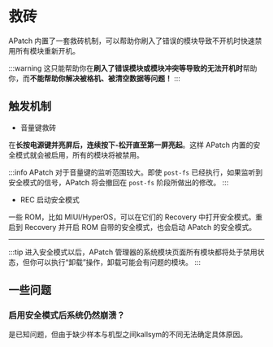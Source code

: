 # 救砖

APatch 内置了一套救砖机制，可以帮助你刷入了错误的模块导致不开机时快速禁用所有模块重新开机。

:::warning
这只能帮助你在**刷入了错误模块或模块冲突等导致的无法开机时**帮助你，而**不能帮助你解决被格机、被清空数据等问题！**
:::

## 触发机制

- 音量键救砖

在**长按电源键并亮屏后，连续按下-松开直至第一屏亮起**。这样 APatch 内置的安全模式就会被启用，所有的模块将被禁用。

:::info
APatch 对于音量键的监听范围较大。即使 `post-fs` 已经执行，如果监听到安全模式的信号，APatch 将会撤回在 `post-fs` 阶段所做出的修改。 
:::

- REC 启动安全模式

一些 ROM，比如 MIUI/HyperOS，可以在它们的 Recovery 中打开安全模式。重启到 Recovery 并开启 ROM 自带的安全模式，也会启动 APatch 的安全模式。

---

:::tip
进入安全模式以后，APatch 管理器的系统模块页面所有模块都将处于禁用状态，但你可以执行“卸载”操作，卸载可能会有问题的模块。
:::

## 一些问题

### 启用安全模式后系统仍然崩溃？

是已知问题，但由于缺少样本与机型之间kallsym的不同无法确定具体原因。
